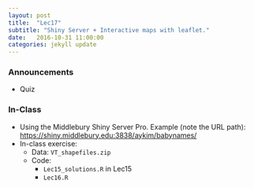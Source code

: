 ```yaml
---
layout: post
title:  "Lec17"
subtitle: "Shiny Server + Interactive maps with leaflet."
date:   2016-10-31 11:00:00
categories: jekyll update
---
```




### Announcements

* Quiz



### In-Class

* Using the Middlebury Shiny Server Pro. Example (note the URL path): <a href = "https://shiny.middlebury.edu:3838/aykim/babynames/" target = "_blank">https://shiny.middlebury.edu:3838/aykim/babynames/</a>
* In-class exercise:
    + Data: `VT_shapefiles.zip`
    + Code:
        + `Lec15_solutions.R` in Lec15
        + `Lec16.R`






